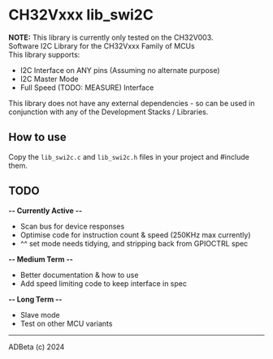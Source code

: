 # CH32Vxxx lib_swi2C

**NOTE:** This library is currently only tested on the CH32V003.  
Software I2C Library for the CH32Vxxx Family of MCUs  
This library supports:  
* I2C Interface on ANY pins (Assuming no alternate purpose)
* I2C Master Mode
* Full Speed (TODO: MEASURE) Interface

This library does not have any external dependencies - so can be used in
conjunction with any of the Development Stacks / Libraries.

## How to use
Copy the `lib_swi2c.c` and `lib_swi2c.h` files in your project and #include them.


## TODO
**-- Currently Active --**  
* Scan bus for device responses 
* Optimise code for instruction count & speed (250KHz max currently)
* ^^ set mode needs tidying, and stripping back from GPIOCTRL spec

**-- Medium Term --**
* Better documentation & how to use
* Add speed limiting code to keep interface in spec

**-- Long Term --**
* Slave mode
* Test on other MCU variants

----
ADBeta (c)    2024
